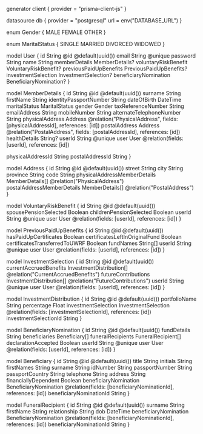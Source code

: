 generator client {
  provider = "prisma-client-js"
}

datasource db {
  provider = "postgresql"
  url      = env("DATABASE_URL")
}

enum Gender {
  MALE
  FEMALE
  OTHER
}

enum MaritalStatus {
  SINGLE
  MARRIED
  DIVORCED
  WIDOWED
}

model User {
  id                       String                  @id @default(uuid())
  email                    String                  @unique
  password                 String
  name                     String
  memberDetails            MemberDetails?
  voluntaryRiskBenefit     VoluntaryRiskBenefit?
  previousPaidUpBenefits   PreviousPaidUpBenefits?
  investmentSelection      InvestmentSelection?
  beneficiaryNomination    BeneficiaryNomination?
}

model MemberDetails {
  id                       String     @id @default(uuid())
  surname                  String
  firstName                String
  identityPassportNumber   String
  dateOfBirth              DateTime
  maritalStatus            MaritalStatus
  gender                   Gender
  taxReferenceNumber       String
  emailAddress             String
  mobileNumber             String
  alternateTelephoneNumber String
  physicalAddress          Address    @relation("PhysicalAddress", fields: [physicalAddressId], references: [id])
  postalAddress            Address    @relation("PostalAddress", fields: [postalAddressId], references: [id])
  healthDetails            String?
  userId                   String     @unique
  user                     User       @relation(fields: [userId], references: [id])

  physicalAddressId        String
  postalAddressId          String
}

model Address {
  id      String   @id @default(uuid())
  street  String
  city    String
  province String
  code    String
  physicalAddressMemberDetails MemberDetails[] @relation("PhysicalAddress")
  postalAddressMemberDetails MemberDetails[] @relation("PostalAddress")
}

model VoluntaryRiskBenefit {
  id                      String    @id @default(uuid())
  spousePensionSelected   Boolean
  childrenPensionSelected Boolean
  userId                  String    @unique
  user                    User      @relation(fields: [userId], references: [id])
}

model PreviousPaidUpBenefits {
  id                           String    @id @default(uuid())
  hasPaidUpCertificates        Boolean
  certificatesLeftInOriginalFund Boolean
  certificatesTransferredToUWRF Boolean
  fundNames                    String[]
  userId                       String    @unique
  user                         User      @relation(fields: [userId], references: [id])
}

model InvestmentSelection {
  id                      String                    @id @default(uuid())
  currentAccruedBenefits  InvestmentDistribution[]  @relation("CurrentAccruedBenefits")
  futureContributions     InvestmentDistribution[]  @relation("FutureContributions")
  userId                  String                    @unique
  user                    User                      @relation(fields: [userId], references: [id])
}

model InvestmentDistribution {
  id                     String    @id @default(uuid())
  portfolioName          String
  percentage             Float
  investmentSelection    InvestmentSelection @relation(fields: [investmentSelectionId], references: [id])
  investmentSelectionId  String
}

model BeneficiaryNomination {
  id                      String    @id @default(uuid())
  fundDetails             String
  beneficiaries           Beneficiary[]
  funeralRecipients       FuneralRecipient[]
  declarationAccepted     Boolean
  userId                  String    @unique
  user                    User      @relation(fields: [userId], references: [id])
}

model Beneficiary {
  id                      String    @id @default(uuid())
  title                   String
  initials                String
  firstNames              String
  surname                 String
  idNumber                String
  passportNumber          String
  passportCountry         String
  telephone               String
  address                 String
  financiallyDependent    Boolean
  beneficiaryNomination   BeneficiaryNomination @relation(fields: [beneficiaryNominationId], references: [id])
  beneficiaryNominationId String
}

model FuneralRecipient {
  id                      String    @id @default(uuid())
  surname                 String
  firstName               String
  relationship            String
  dob                     DateTime
  beneficiaryNomination   BeneficiaryNomination @relation(fields: [beneficiaryNominationId], references: [id])
  beneficiaryNominationId String
}
